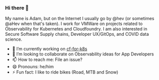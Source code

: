 ### Hi there 👋

My name is Adam, but on the Internet I usually go by @hev (or sometimes @aHev when that's taken).
I work for VMWare on projects related to Observability for Kubernetes and Cloudfoundry. I am also
interested in Secure Software Supply chains, Developer UX/GitOps, and COVID data science. 

- 🔭 I’m currently working on [cf-for-k8s](https://github.com/cloudfoundry/cf-for-k8s)
- 👯 I’m looking to collaborate on Observability ideas for App Developers
- 📫 How to reach me: File an issue? 
- 😄 Pronouns: he/him
- ⚡ Fun fact: I like to ride bikes (Road, MTB and Snow)

<!--
**hev/hev** is a ✨ _special_ ✨ repository because its `README.md` (this file) appears on your GitHub profile.

Here are some ideas to get you started:

- 🔭 I’m currently working on ...
- 🌱 I’m currently learning ...
- 👯 I’m looking to collaborate on ...
- 🤔 I’m looking for help with ...
- 💬 Ask me about ...
- 📫 How to reach me: ...
- 😄 Pronouns: ...
- ⚡ Fun fact: ...
-->
